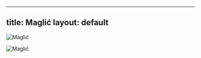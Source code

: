 


---
title: Maglić
layout: default
---

![Maglić](https://sarajevskasehara.com/wp-content/uploads/2020/02/maglic-mountain-in-bosnia-and-herzegovia-min-1024x678.jpg)

![Maglić](https://dynamic-media-cdn.tripadvisor.com/media/photo-o/23/7c/da/18/caption.jpg?w=1200&h=-1&s=1)